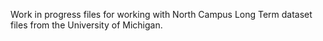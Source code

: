 Work in progress files for working with North Campus Long Term dataset files from the University of Michigan.
